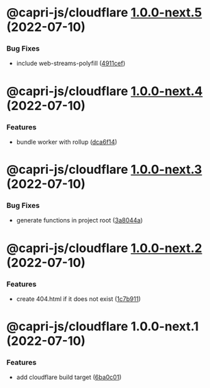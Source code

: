# @capri-js/cloudflare [1.0.0-next.5](https://github.com/capri-js/capri/compare/@capri-js/cloudflare@1.0.0-next.4...@capri-js/cloudflare@1.0.0-next.5) (2022-07-10)


### Bug Fixes

* include web-streams-polyfill ([4911cef](https://github.com/capri-js/capri/commit/4911cef864aeaec9b32ebc45d8cc4b7b29db8ffc))

# @capri-js/cloudflare [1.0.0-next.4](https://github.com/capri-js/capri/compare/@capri-js/cloudflare@1.0.0-next.3...@capri-js/cloudflare@1.0.0-next.4) (2022-07-10)


### Features

* bundle worker with rollup ([dca6f14](https://github.com/capri-js/capri/commit/dca6f142cc509d7dcf0ba7242f81c9081bfe7954))

# @capri-js/cloudflare [1.0.0-next.3](https://github.com/capri-js/capri/compare/@capri-js/cloudflare@1.0.0-next.2...@capri-js/cloudflare@1.0.0-next.3) (2022-07-10)


### Bug Fixes

* generate functions in project root ([3a8044a](https://github.com/capri-js/capri/commit/3a8044ad6bc3df2d8dc18d0934ae1cc40d13ee3f))

# @capri-js/cloudflare [1.0.0-next.2](https://github.com/capri-js/capri/compare/@capri-js/cloudflare@1.0.0-next.1...@capri-js/cloudflare@1.0.0-next.2) (2022-07-10)


### Features

* create 404.html if it does not exist ([1c7b911](https://github.com/capri-js/capri/commit/1c7b91146473f4445721babe3eb179d0330bd002))

# @capri-js/cloudflare 1.0.0-next.1 (2022-07-10)


### Features

* add cloudflare build target ([6ba0c01](https://github.com/capri-js/capri/commit/6ba0c01a6c96403069438601c5dd9b2a554de66d))

